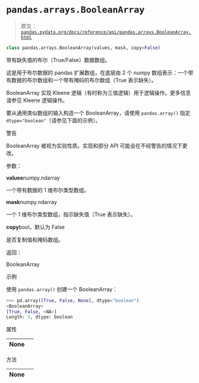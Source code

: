 # `pandas.arrays.BooleanArray`

> 原文：[`pandas.pydata.org/docs/reference/api/pandas.arrays.BooleanArray.html`](https://pandas.pydata.org/docs/reference/api/pandas.arrays.BooleanArray.html)

```py
class pandas.arrays.BooleanArray(values, mask, copy=False)
```

带有缺失值的布尔（True/False）数据数组。

这是用于布尔数据的 pandas 扩展数组，在底层由 2 个 numpy 数组表示：一个带有数据的布尔数组和一个带有掩码的布尔数组（True 表示缺失）。

BooleanArray 实现 Kleene 逻辑（有时称为三值逻辑）用于逻辑操作。更多信息请参见 Kleene 逻辑操作。

要从通用类似数组的输入构造一个 BooleanArray，请使用 `pandas.array()` 指定 `dtype="boolean"`（请参见下面的示例）。

警告

BooleanArray 被视为实验性质。实现和部分 API 可能会在不经警告的情况下更改。

参数：

**values**numpy.ndarray

一个带有数据的 1 维布尔类型数组。

**mask**numpy.ndarray

一个 1 维布尔类型数组，指示缺失值（True 表示缺失）。

**copy**bool，默认为 False

是否复制值和掩码数组。

返回：

BooleanArray

示例

使用 `pandas.array()` 创建一个 BooleanArray：

```py
>>> pd.array([True, False, None], dtype="boolean")
<BooleanArray>
[True, False, <NA>]
Length: 3, dtype: boolean 
```

属性

| **None** |  |
| --- | --- |

方法

| **None** |  |
| --- | --- |
